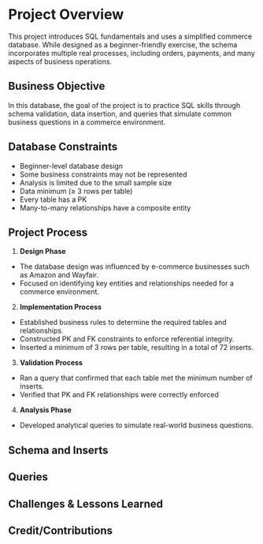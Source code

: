 # Project Overview <!-- Purpose of the Project -->

This project introduces SQL fundamentals and uses a simplified commerce database. While designed as a beginner-friendly exercise, the schema incorporates multiple real processes, including orders, payments, and many aspects of business operations.


## Business Objective <!-- Goal of the Project -->

In this database, the goal of the project is to practice SQL skills through schema validation, data insertion, and queries that simulate common business questions in a commerce environment. 


## Database Constraints 

- Beginner-level database design 
- Some business constraints may not be represented 
- Analysis is limited due to the small sample size
- Data minimum (≥ 3 rows per table)
- Every table has a PK
- Many-to-many relationships have a composite entity 


## Project Process

1. **Design Phase**
  - The database design was influenced by e-commerce businesses such as Amazon and Wayfair.
  - Focused on identifying key entities and relationships needed for a commerce environment.

2. **Implementation Process**
  - Established business rules to determine the required tables and relationships.
  - Constructed PK and FK constraints to enforce referential integrity.
  - Inserted a minimum of 3 rows per table, resulting in a total of 72 inserts.

3. **Validation Process** 
  - Ran a query that confirmed that each table met the minimum number of inserts.
  - Verified that PK and FK relationships were correctly enforced 

4. **Analysis Phase**
  - Developed analytical queries to simulate real-world business questions. 


   
## Schema and Inserts 



## Queries 



## Challenges & Lessons Learned 



## Credit/Contributions 


